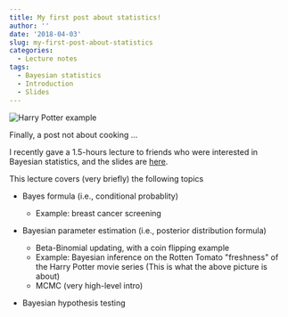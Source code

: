 ```yaml
---
title: My first post about statistics!
author: ''
date: '2018-04-03'
slug: my-first-post-about-statistics
categories:
  - Lecture notes
tags:
  - Bayesian statistics
  - Introduction
  - Slides
---
```


![Harry Potter example](/img/2018-04-03-intro-Bayes-Harry-Potter.png)


Finally, a post not about cooking ... 

I recently gave a 1.5-hours lecture to friends who were interested in 
Bayesian statistics, and the slides are [here](https://github.com/yingboli/StatisticsNotes/blob/master/Bayesian_intro_lectures/030318_intro_Bayesian_lecture_for_IT_60min.pdf). 


This lecture covers (very briefly) the following topics

* Bayes formula (i.e., conditional probablity) 

  * Example: breast cancer screening

* Bayesian parameter estimation (i.e., posterior distribution formula)

  * Beta-Binomial updating, with a coin flipping example
  * Example: Bayesian inference on the Rotten Tomato "freshness" of the Harry Potter
movie series (This is what the above picture is about)
  * MCMC (very high-level intro)
  
* Bayesian hypothesis testing
